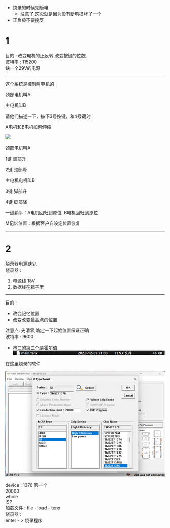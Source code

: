 - 烧录的时候先断电  
	- 注意了,这次就是因为没有断电损坏了一个
- 正负极不要接反

# 1
目的 : 改变电机的正反转,改变按键的位数.    
波特率 : 115200  
缺一个29V的电源

___  
这个系统是控制两电机的

颈部电机叫A

主电机叫B

请他们描述一下，按下3号按键，和4号键时

A电机和B电机如何伸缩

![](file:///C:/Users/RanShy/AppData/Local/Temp/msohtmlclip1/01/clip_image002.jpg)

颈部电机叫A 

1键 颈部升 

2键 颈部降

主电机电机叫B 

3键 脚部升

4键 脚部降

一键躺平：A电机回归到原位  B电机回归到原位  

M记忆位置：根据客户自设定位置恢复

___  

# 2
烧录器电源缺少.  
烧录器 :   
1. 电源线 18V
2. 数据线在箱子里
___  

目的 :    
- 改变记忆位置
- 改变改变最高点的位置  

注意点: 先清零,确定一下起始位置保证正确  
波特率 : 9600  

- 串口的第三个是霍尔值  
![需要烧录的软件](assets/截图_20231207210036.png)  

在这里烧录的软件   


![](assets/Pasted%20image%2020231207210203.png)   

device : 1376 第一个  
20000  
whole  
ISP  
加载文件 : file - load - tenx  
烧录器 :  
enter - > 烧录程序  

